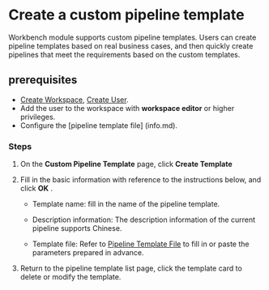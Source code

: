 # Create a custom pipeline template

Workbench module supports custom pipeline templates. Users can create pipeline templates based on real business cases, and then quickly create pipelines that meet the requirements based on the custom templates.

## prerequisites

- [Create Workspace](../../../../ghippo/user-guide/workspace/workspace.md), [Create User](../../../../ghippo/user-guide/access-control/user.md).
- Add the user to the workspace with __workspace editor__ or higher privileges.
- Configure the [pipeline template file] (info.md).

### Steps

1. On the __Custom Pipeline Template__ page, click __Create Template__

    <!--![]()screenshots-->

2. Fill in the basic information with reference to the instructions below, and click __OK__ .

    - Template name: fill in the name of the pipeline template.
    - Description information: The description information of the current pipeline supports Chinese.
    - Template file: Refer to [Pipeline Template File](info.md) to fill in or paste the parameters prepared in advance.

        <!--![]()screenshots-->

3. Return to the pipeline template list page, click the template card to delete or modify the template.

    <!--![]()screenshots-->